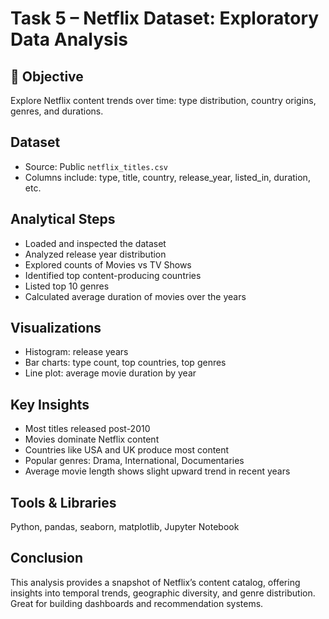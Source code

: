 # Task 5 – Netflix Dataset: Exploratory Data Analysis

## 🎯 Objective
Explore Netflix content trends over time: type distribution, country origins, genres, and durations.

##  Dataset
- Source: Public `netflix_titles.csv`
- Columns include: type, title, country, release_year, listed_in, duration, etc.

##  Analytical Steps
- Loaded and inspected the dataset
- Analyzed release year distribution
- Explored counts of Movies vs TV Shows
- Identified top content-producing countries
- Listed top 10 genres
- Calculated average duration of movies over the years

##  Visualizations
- Histogram: release years
- Bar charts: type count, top countries, top genres
- Line plot: average movie duration by year

##  Key Insights
- Most titles released post-2010
- Movies dominate Netflix content
- Countries like USA and UK produce most content
- Popular genres: Drama, International, Documentaries
- Average movie length shows slight upward trend in recent years

##  Tools & Libraries
Python, pandas, seaborn, matplotlib, Jupyter Notebook

##  Conclusion
This analysis provides a snapshot of Netflix’s content catalog, offering insights into temporal trends, geographic diversity, and genre distribution. Great for building dashboards and recommendation systems.
